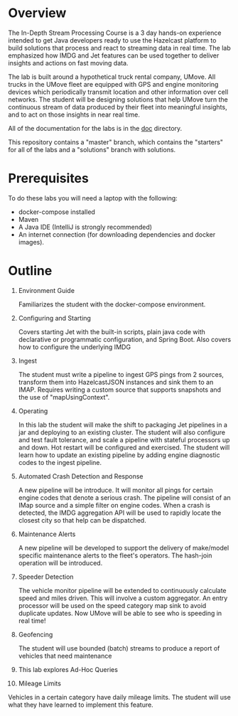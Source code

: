 # Overview

The In-Depth Stream Processing Course is a 3 day hands-on experience intended to get Java developers ready to use the Hazelcast platform to build solutions that process and react to streaming data in real time.   The lab emphasized how IMDG and Jet features can be used together to deliver insights and actions on fast moving data.

The lab is built around a hypothetical truck rental company, UMove. All trucks in the UMove fleet are equipped with GPS and engine monitoring devices which periodically transmit location and other information over cell networks. The student will be designing solutions that help UMove turn the continuous stream of data produced by their fleet into meaningful insights, and to act on those insights in near real time.

All of the documentation for the labs is in the [doc](docs) directory.

This repository contains a "master" branch, which contains the "starters" for all of the labs and a "solutions" branch with solutions.  

# Prerequisites

To do these labs you will need a laptop with the following:

- docker-compose installed
- Maven 
- A Java IDE (IntelliJ is strongly recommended)
- An internet connection (for downloading dependencies and docker images).

# Outline 

1. Environment Guide

   Familiarizes the student with the docker-compose environment.

2. Configuring and Starting

   Covers starting Jet with the built-in scripts, plain java code with declarative or programmatic configuration, and Spring Boot.  Also covers how to configure the underlying IMDG

3. Ingest

   The student must write a pipeline to ingest GPS pings from 2 sources, transform them into HazelcastJSON instances and sink them to an IMAP.  Requires writing a custom source that supports snapshots and the use of "mapUsingContext".

4. Operating

   In this lab the student will make the shift to packaging  Jet pipelines in a jar and deploying to an existing cluster. The student will also configure and test fault tolerance, and scale  a pipeline with stateful processors up and down.  Hot restart will be configured and exercised.  The student will learn how to update an existing pipeline by adding engine diagnostic codes to the ingest pipeline.

5. Automated Crash Detection and Response

   A new pipeline will be introduce.  It will monitor all pings for certain engine codes that denote a serious crash.  The pipeline will consist of an IMap source and a simple filter on engine codes.  When a crash is detected, the IMDG aggregation API will be used to rapidly locate the closest city so that help can be dispatched.

6. Maintenance Alerts

   A new pipeline will be developed to support the delivery of make/model specific maintenance alerts to the fleet's operators.  The hash-join operation will be introduced.

7. Speeder Detection

   The vehicle monitor pipeline will be extended to continuously calculate speed and miles driven.  This will involve a custom aggregator.  An entry processor will be used on the speed category map sink to avoid duplicate updates.  Now UMove will be able to see who is speeding in real time!

8. Geofencing

   The student will use bounded (batch) streams to produce a report of vehicles that need maintenance

9. This lab explores Ad-Hoc Queries

10. Mileage Limits

   Vehicles in a certain category have daily mileage limits.  The student will use what they have learned to implement this feature.  